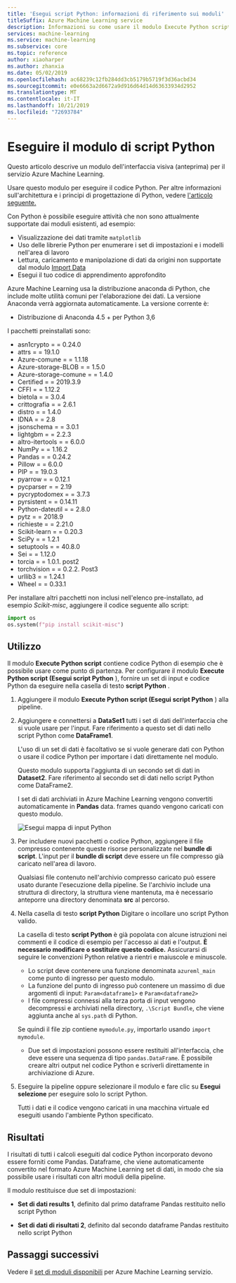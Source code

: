 ```yaml
---
title: 'Esegui script Python: informazioni di riferimento sui moduli'
titleSuffix: Azure Machine Learning service
description: Informazioni su come usare il modulo Execute Python script nel servizio Azure Machine Learning per eseguire il codice Python.
services: machine-learning
ms.service: machine-learning
ms.subservice: core
ms.topic: reference
author: xiaoharper
ms.author: zhanxia
ms.date: 05/02/2019
ms.openlocfilehash: ac68239c12fb284dd3cb5179b5719f3d36acbd34
ms.sourcegitcommit: e0e6663a2d6672a9d916d64d14d63633934d2952
ms.translationtype: MT
ms.contentlocale: it-IT
ms.lasthandoff: 10/21/2019
ms.locfileid: "72693784"
---
```

# <a name="execute-python-script-module"></a>Eseguire il modulo di script Python

Questo articolo descrive un modulo dell'interfaccia visiva (anteprima) per il servizio Azure Machine Learning.

Usare questo modulo per eseguire il codice Python. Per altre informazioni sull'architettura e i principi di progettazione di Python, vedere [l'articolo seguente.](https://docs.microsoft.com/azure/machine-learning/machine-learning-execute-python-scripts)

Con Python è possibile eseguire attività che non sono attualmente supportate dai moduli esistenti, ad esempio:

+ Visualizzazione dei dati tramite `matplotlib`
+ Uso delle librerie Python per enumerare i set di impostazioni e i modelli nell'area di lavoro
+ Lettura, caricamento e manipolazione di dati da origini non supportate dal modulo [Import Data](./import-data.md)
+ Esegui il tuo codice di apprendimento approfondito 


Azure Machine Learning usa la distribuzione anaconda di Python, che include molte utilità comuni per l'elaborazione dei dati. La versione Anaconda verrà aggiornata automaticamente. La versione corrente è:
 -  Distribuzione di Anaconda 4.5 + per Python 3,6 

I pacchetti preinstallati sono:
-  asn1crypto = = 0.24.0
- attrs = = 19.1.0
- Azure-comune = = 1.1.18
- Azure-storage-BLOB = = 1.5.0
- Azure-storage-comune = = 1.4.0
- Certified = = 2019.3.9
- CFFI = = 1.12.2
- bietola = = 3.0.4
- crittografia = = 2.6.1
- distro = = 1.4.0
- IDNA = = 2.8
- jsonschema = = 3.0.1
- lightgbm = = 2.2.3
- altro-itertools = = 6.0.0
- NumPy = = 1.16.2
- Pandas = = 0.24.2
- Pillow = = 6.0.0
- PIP = = 19.0.3
- pyarrow = = 0.12.1
- pycparser = = 2.19
- pycryptodomex = = 3.7.3
- pyrsistent = = 0.14.11
- Python-dateutil = = 2.8.0
- pytz = = 2018.9
- richieste = = 2.21.0
- Scikit-learn = = 0.20.3
- SciPy = = 1.2.1
- setuptools = = 40.8.0
- Sei = = 1.12.0
- torcia = = 1.0.1. post2
- torchvision = = 0.2.2. Post3
- urllib3 = = 1.24.1
- Wheel = = 0.33.1 

 Per installare altri pacchetti non inclusi nell'elenco pre-installato, ad esempio *Scikit-misc*, aggiungere il codice seguente allo script: 

 ```python
import os
os.system(f"pip install scikit-misc")
```

## <a name="how-to-use"></a>Utilizzo

Il modulo **Execute Python script** contiene codice Python di esempio che è possibile usare come punto di partenza. Per configurare il modulo **Execute Python script (Esegui script Python** ), fornire un set di input e codice Python da eseguire nella casella di testo **script Python** .

1. Aggiungere il modulo **Execute Python script (Esegui script Python** ) alla pipeline.

2. Aggiungere e connettersi a **DataSet1** tutti i set di dati dell'interfaccia che si vuole usare per l'input. Fare riferimento a questo set di dati nello script Python come **DataFrame1**.

    L'uso di un set di dati è facoltativo se si vuole generare dati con Python o usare il codice Python per importare i dati direttamente nel modulo.

    Questo modulo supporta l'aggiunta di un secondo set di dati in **Dataset2**. Fare riferimento al secondo set di dati nello script Python come DataFrame2.

    I set di dati archiviati in Azure Machine Learning vengono convertiti automaticamente in **Pandas** data. frames quando vengono caricati con questo modulo.

    ![Esegui mappa di input Python](media/module/python-module.png)

4. Per includere nuovi pacchetti o codice Python, aggiungere il file compresso contenente queste risorse personalizzate nel **bundle di script**. L'input per il **bundle di script** deve essere un file compresso già caricato nell'area di lavoro. 

    Qualsiasi file contenuto nell'archivio compresso caricato può essere usato durante l'esecuzione della pipeline. Se l'archivio include una struttura di directory, la struttura viene mantenuta, ma è necessario anteporre una directory denominata **src** al percorso.

5. Nella casella di testo **script Python** Digitare o incollare uno script Python valido.

    La casella di testo **script Python** è già popolata con alcune istruzioni nei commenti e il codice di esempio per l'accesso ai dati e l'output. **È necessario modificare o sostituire questo codice.** Assicurarsi di seguire le convenzioni Python relative a rientri e maiuscole e minuscole.

    + Lo script deve contenere una funzione denominata `azureml_main` come punto di ingresso per questo modulo.
    + La funzione del punto di ingresso può contenere un massimo di due argomenti di input: `Param<dataframe1>` e `Param<dataframe2>`
    + I file compressi connessi alla terza porta di input vengono decompressi e archiviati nella directory, `.\Script Bundle`, che viene aggiunta anche al `sys.path` di Python. 

    Se quindi il file zip contiene `mymodule.py`, importarlo usando `import mymodule`.

    + Due set di impostazioni possono essere restituiti all'interfaccia, che deve essere una sequenza di tipo `pandas.DataFrame`. È possibile creare altri output nel codice Python e scriverli direttamente in archiviazione di Azure.

6. Eseguire la pipeline oppure selezionare il modulo e fare clic su **Esegui selezione** per eseguire solo lo script Python.

    Tutti i dati e il codice vengono caricati in una macchina virtuale ed eseguiti usando l'ambiente Python specificato.

## <a name="results"></a>Risultati

I risultati di tutti i calcoli eseguiti dal codice Python incorporato devono essere forniti come Pandas. Dataframe, che viene automaticamente convertito nel formato Azure Machine Learning set di dati, in modo che sia possibile usare i risultati con altri moduli della pipeline.

Il modulo restituisce due set di impostazioni:  
  
+ **Set di dati results 1**, definito dal primo dataframe Pandas restituito nello script Python

+ **Set di dati di risultati 2**, definito dal secondo dataframe Pandas restituito nello script Python


## <a name="next-steps"></a>Passaggi successivi

Vedere il [set di moduli disponibili](module-reference.md) per Azure Machine Learning servizio. 